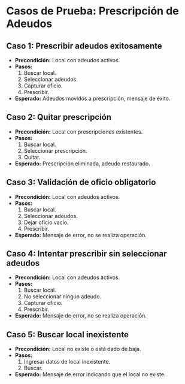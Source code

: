 # Casos de Prueba: Prescripción de Adeudos

## Caso 1: Prescribir adeudos exitosamente
- **Precondición:** Local con adeudos activos.
- **Pasos:**
  1. Buscar local.
  2. Seleccionar adeudos.
  3. Capturar oficio.
  4. Prescribir.
- **Esperado:** Adeudos movidos a prescripción, mensaje de éxito.

## Caso 2: Quitar prescripción
- **Precondición:** Local con prescripciones existentes.
- **Pasos:**
  1. Buscar local.
  2. Seleccionar prescripción.
  3. Quitar.
- **Esperado:** Prescripción eliminada, adeudo restaurado.

## Caso 3: Validación de oficio obligatorio
- **Precondición:** Local con adeudos activos.
- **Pasos:**
  1. Buscar local.
  2. Seleccionar adeudos.
  3. Dejar oficio vacío.
  4. Prescribir.
- **Esperado:** Mensaje de error, no se realiza operación.

## Caso 4: Intentar prescribir sin seleccionar adeudos
- **Precondición:** Local con adeudos activos.
- **Pasos:**
  1. Buscar local.
  2. No seleccionar ningún adeudo.
  3. Capturar oficio.
  4. Prescribir.
- **Esperado:** Mensaje de error, no se realiza operación.

## Caso 5: Buscar local inexistente
- **Precondición:** Local no existe o está dado de baja.
- **Pasos:**
  1. Ingresar datos de local inexistente.
  2. Buscar.
- **Esperado:** Mensaje de error indicando que el local no existe.
